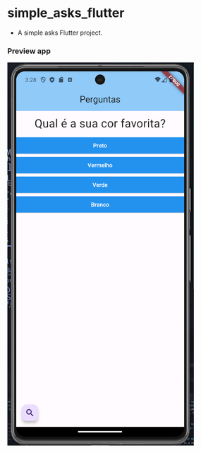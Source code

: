 # simple_asks_flutter

- A simple asks Flutter project.

### Preview app
![image info](./docs/screen01.png)